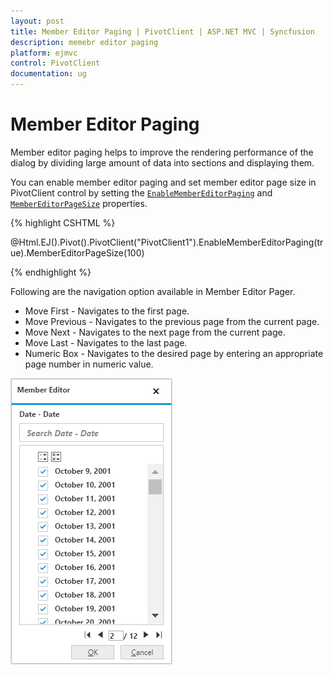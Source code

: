 ```yaml
---
layout: post
title: Member Editor Paging | PivotClient | ASP.NET MVC | Syncfusion 
description: memebr editor paging
platform: ejmvc
control: PivotClient
documentation: ug
---
```


# Member Editor Paging

Member editor paging helps to improve the rendering performance of the dialog by dividing large amount of data into sections and displaying them.

You can enable member editor paging and set member editor page size in PivotClient control by setting the [`EnableMemberEditorPaging`](/js/api/ejpivotclient#members:enableMemberEditorPaging) and [`MemberEditorPageSize`](/js/api/ejpivotclient#members:memberEditorPageSize) properties.


{% highlight CSHTML %}

@Html.EJ().Pivot().PivotClient("PivotClient1").EnableMemberEditorPaging(true).MemberEditorPageSize(100)

{% endhighlight %}

Following are the navigation option available in Member Editor Pager.
* Move First - Navigates to the first page.
* Move Previous - Navigates to the previous page from the current page.
* Move Next - Navigates to the next page from the current page.
* Move Last - Navigates to the last page.
* Numeric Box - Navigates to the desired page by entering an appropriate page number in numeric value.


![](Member_Editor_images/member_editor.png)